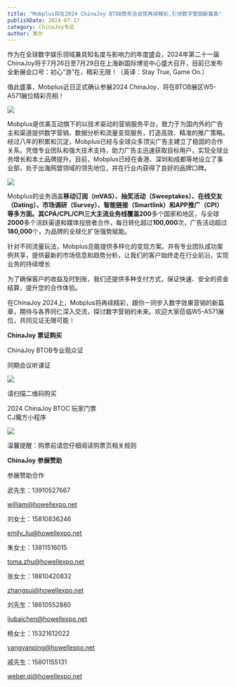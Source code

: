 ```yaml
---
title: "Mobplus将在2024 ChinaJoy BTOB商务洽谈馆再续精彩,引领数字营销新篇章"
publishDate: 2024-07-17
category: ChinaJoy专区
author: 莱尔
---
```


作为在全球数字娱乐领域兼具知名度与影响力的年度盛会，2024年第二十一届ChinaJoy将于7月26日至7月29日在上海新国际博览中心盛大召开，目前已发布全新展会口号：初心“游”在，精彩无限！（英译：Stay True, Game On.）

值此盛事，Mobplus近日正式确认参展2024 ChinaJoy，将在BTOB展区W5-A571展位精彩亮相！

![](https://ec-net-1251389766.cos.ap-shanghai.myqcloud.com/wp-content/uploads/2024/07/20240717204023681.png)

Mobplus是优美互动旗下的以技术驱动的营销服务平台，致力于为国内外的广告主和渠道提供数字营销、数据分析和流量变现服务，打造高效、精准的推广策略。经过八年的积累和沉淀，Mobplus已经与全球众多顶尖广告主建立了稳固的合作关系。凭借专业团队和强大技术支持，助力广告主迅速获取目标用户，实现全球业务增长和本土品牌提升。目前，Mobplus已经在香港、深圳和成都等地设立了事业部，处于出海网盟领域的领先地位，并在行业内获得了良好的品牌口碑。

![](https://ec-net-1251389766.cos.ap-shanghai.myqcloud.com/wp-content/uploads/2024/07/20240717204024434.png)

Mobplus的业务涵盖**移动订阅（mVAS）、抽奖活动（Sweeptakes）、在线交友（Dating）、市场调研（Survey）、智能链接（Smartlink）和APP推广（CPI）**等多方面。其CPA/CPL/CPI三大主流业务线覆盖**200**多个国家和地区，与全球**2000**多个活跃渠道和媒体投放者合作，每日转化超过**100,000**次，广告活动超过**180,000**个，为品牌的全球化扩张强势赋能。

针对不同流量玩法，Mobplus总能提供多样化的变现方案。并有专业团队成功案例共享，提供最新的市场信息和趋势分析，让我们的客户始终走在行业前沿，实现业务的持续增长

为了确保客户的收益及时到账，我们还提供多种支付方式，保证快速、安全的资金结算，提升您的合作体验。

在ChinaJoy 2024上，Mobplus将再续精彩，跟你一同步入数字效果营销的新篇章，期待与各界同仁深入交流，探讨数字营销的未来。欢迎大家莅临W5-A571展位，共同见证无限可能！

**ChinaJoy** **票证购买**

ChinaJoy BTOB专业观众证

同期会议听课证  

![](https://ec-net-1251389766.cos.ap-shanghai.myqcloud.com/wp-content/uploads/2024/07/20240717204030595.png)

请扫描二维码购买

2024 ChinaJoy BTOC 玩家门票  
CJ魔方小程序  

![](https://ec-net-1251389766.cos.ap-shanghai.myqcloud.com/wp-content/uploads/2024/07/20240717204037716.png)

  
  

温馨提醒：购票前请您仔细阅读购票页相关规则  
  

**ChinaJoy** **参展赞助**

参展赞助合作

武先生：13910527667

[william@howellexpo.net](mailto:william@howellexpo.net)

刘女士：15810836246

[emily\_liu@howellexpo.net](mailto:emily_liu@howellexpo.net)

朱女士：13811516015

[toma.zhu@howellexpo.net](mailto:toma.zhu@howellexpo.net)

张女士：18810420832

[zhangsui@howellexpo.net](mailto:zhangsui@howellexpo.net)

刘先生：18610552880

[liubaichen@howellexpo.net](mailto:liubaichen@howellexpo.net)

杨女士：15321612022

[yangyanping@howellexpo.net](mailto:yangyanping@howellexpo.net)

戚先生：15801155131

weber.qi@howellexpo.net
